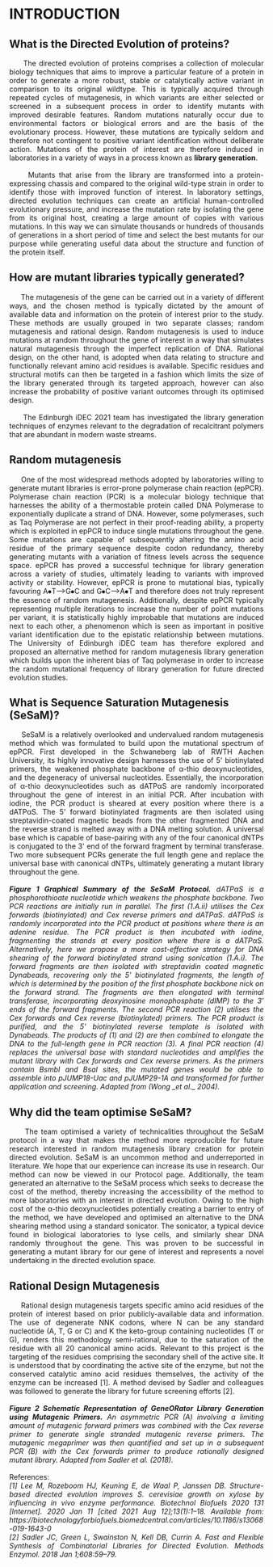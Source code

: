 # **INTRODUCTION**

## **What is the Directed Evolution of proteins?**

<div style="text-align: justify">
&nbsp;&nbsp;&nbsp;&nbsp;&nbsp;The directed evolution of proteins comprises a collection of molecular biology techniques that aims to improve a particular feature of a protein in order to generate a more robust, stable or catalytically active variant in comparison to its original wildtype. This is typically acquired through repeated cycles of mutagenesis, in which variants are either selected or screened in a subsequent process in order to identify mutants with improved desirable features. Random mutations naturally occur due to environmental factors or biological errors and are the basis of the evolutionary process. However, these mutations are typically seldom and therefore not contingent to positive variant identification without deliberate action. Mutations of the protein of interest are therefore induced in laboratories in a variety of ways in a process known as <strong>library generation</strong>.
</div>
<br>
<div style="text-align: justify">
&nbsp;&nbsp;&nbsp;&nbsp;&nbsp;Mutants that arise from the library are transformed into a protein-expressing chassis and compared to the original wild-type strain in order to identify those with improved function of interest. In laboratory settings, directed evolution techniques can create an artificial human-controlled evolutionary pressure, and increase the mutation rate by isolating the gene from its original host, creating a large amount of copies with various mutations. In this way we can simulate thousands or hundreds of thousands of generations in a short period of time and select the best mutants for our purpose while generating useful data about the structure and function of the protein itself.
</div>

## **How are mutant libraries typically generated?**

<div style="text-align: justify">
&nbsp;&nbsp;&nbsp;&nbsp;&nbsp;The mutagenesis of the gene can be carried out in a variety of different ways, and the chosen method is typically dictated by the amount of available data and information on the protein of interest prior to the study. These methods are usually grouped in two separate classes; random mutagenesis and rational design. Random mutagenesis is used to induce mutations at random throughout the gene of interest in a way that simulates natural mutagenesis through the imperfect replication of DNA. Rational design, on the other hand, is adopted when data relating to structure and functionally relevant amino acid residues is available. Specific residues and structural motifs can then be targeted in a fashion which limits the size of the library generated through its targeted approach, however can also increase the probability of positive variant outcomes through its optimised design.
</div>
<br>
<div style="text-align: justify">
&nbsp;&nbsp;&nbsp;&nbsp;&nbsp;The Edinburgh iDEC 2021 team has investigated the library generation techniques of enzymes relevant to the degradation of recalcitrant polymers that are abundant in modern waste streams.
</div>

## **Random mutagenesis**

<div style="text-align: justify">
&nbsp;&nbsp;&nbsp;&nbsp;&nbsp;One of the most widespread methods adopted by laboratories willing to generate mutant libraries is error-prone polymerase chain reaction (epPCR). Polymerase chain reaction (PCR) is a molecular biology technique that harnesses the ability of a thermostable protein called DNA Polymerase to exponentially duplicate a strand of DNA. However, some polymerases, such as Taq Polymerase are not perfect in their proof-reading ability, a property which is exploited in epPCR to induce single mutations throughout the gene. Some mutations are capable of subsequently altering the amino acid residue of the primary sequence despite codon redundancy, thereby generating mutants with a variation of fitness levels across the sequence space. epPCR has proved a successful technique for library generation across a variety of studies, ultimately leading to variants with improved activity or stability. However, epPCR is prone to mutational bias, typically favouring A⦁T⟶G⦁C and G⦁C⟶A⦁T and therefore does not truly represent the essence of random mutagenesis. Additionally, despite epPCR typically representing multiple iterations to increase the number of point mutations per variant, it is statistically highly improbable that mutations are induced next to each other, a phenomenon which is seen as important in positive variant identification due to the epistatic relationship between mutations. The University of Edinburgh iDEC team has therefore explored and proposed an alternative method for random mutagenesis library generation which builds upon the inherent bias of Taq polymerase in order to increase the random mutational frequency of library generation for future directed evolution studies.
</div>

## **What is Sequence Saturation Mutagenesis (SeSaM)?**

<div style="text-align: justify">
&nbsp;&nbsp;&nbsp;&nbsp;&nbsp;SeSaM is a relatively overlooked and undervalued random mutagenesis method which was formulated to build upon the mutational spectrum of epPCR. First developed in the Schwaneberg lab of RWTH Aachen University, its highly innovative design harnesses the use of 5&#39; biotinylated primers, the weakened phosphate backbone of α-thio deoxynucleotides, and the degeneracy of universal nucleotides. Essentially, the incorporation of α-thio deoxynucleotides such as dATPαS are randomly incorporated throughout the gene of interest in an initial PCR. After incubation with iodine, the PCR product is sheared at every position where there is a dATPαS. The 5&#39; forward biotinylated fragments are then isolated using streptavidin-coated magnetic beads from the other fragmented DNA and the reverse strand is melted away with a DNA melting solution. A universal base which is capable of base-pairing with any of the four canonical dNTPs is conjugated to the 3&#39; end of the forward fragment by terminal transferase. Two more subsequent PCRs generate the full length gene and replace the universal base with canonical dNTPs, ultimately generating a mutant library throughout the gene.
</div>
<br>
<div style="text-align: justify">
<em><strong>Figure 1 Graphical Summary of the SeSaM Protocol.</strong> dATPαS is a phosphorothioate nucleotide which weakens the phosphate backbone. Two PCR reactions are initially run in parallel. The first (1.A.ii) utilises the Cex forwards (biotinylated) and Cex reverse primers and dATPαS. dATPαS is randomly incorporated into the PCR product at positions where there is an adenine residue. The PCR product is then incubated with iodine, fragmenting the strands at every position where there is a dATPαS. Alternatively, here we propose a more cost-effective strategy for DNA shearing of the forward biotinylated strand using sonication (1.A.i). The forward fragments are then isolated with streptavidin coated magnetic Dynabeads, recovering only the 5&#39; biotinylated fragments, the length of which is determined by the position of the first phosphate backbone nick on the forward strand. The fragments are then elongated with terminal transferase, incorporating deoxyinosine monophosphate (dIMP) to the 3&#39; ends of the forward fragments. The second PCR reaction (2) utilises the Cex forwards and Cex reverse (biotinylated) primers. The PCR product is purified, and the 5&#39; biotinylated reverse template is isolated with Dynabeads. The products of (1) and (2) are then combined to elongate the DNA to the full-length gene in PCR reaction (3). A final PCR reaction (4) replaces the universal base with standard nucleotides and amplifies the mutant library with Cex forwards and Cex reverse primers. As the primers contain BsmbI and BsaI sites, the mutated genes would be able to assemble into pJUMP18-Uac and pJUMP29-1A and transformed for further application and screening. Adapted from (Wong _et al._ 2004).</em>
</div>

## **Why did the team optimise SeSaM?**

<div style="text-align: justify">
&nbsp;&nbsp;&nbsp;&nbsp;&nbsp;The team optimised a variety of technicalities throughout the SeSaM protocol in a way that makes the method more reproducible for future research interested in random mutagenesis library creation for protein directed evolution. SeSaM is an uncommon method and underreported in literature. We hope that our experience can increase its use in research. Our method can now be viewed in our Protocol page. Additionally, the team generated an alternative to the SeSaM process which seeks to decrease the cost of the method, thereby increasing the accessibility of the method to more laboratories with an interest in directed evolution. Owing to the high cost of the α-thio deoxynucleotides potentially creating a barrier to entry of the method, we have developed and optimised an alternative to the DNA shearing method using a standard sonicator. The sonicator, a typical device found in biological laboratories to lyse cells, and similarly shear DNA randomly throughout the gene. This was proven to be successful in generating a mutant library for our gene of interest and represents a novel undertaking in the directed evolution space.
</div>

## **Rational Design Mutagenesis**

<div style="text-align: justify">
&nbsp;&nbsp;&nbsp;&nbsp;&nbsp;Rational design mutagenesis targets specific amino acid residues of the protein of interest based on prior publicly-available data and information. The use of degenerate NNK codons, where N can be any standard nucleotide (A, T, G or C) and K the keto-group containing nucleotides (T or G), renders this methodology semi-rational, due to the saturation of the residue with all 20 canonical amino acids. Relevant to this project is the targeting of the residues comprising the secondary shell of the active site. It is understood that by coordinating the active site of the enzyme, but not the conserved catalytic amino acid residues themselves, the activity of the enzyme can be increased [1]. A method devised by Sadler and colleagues was followed to generate the library for future screening efforts [2].
</div>
<br>
<div style="text-align: justify">
<em><strong>Figure 2 Schematic Representation of GeneORator Library Generation using Mutagenic Primers.</strong> An asymmetric PCR (A) involving a limiting amount of mutagenic forward primers was combined with the Cex reverse primer to generate single stranded mutagenic reverse primers. The mutagenic megaprimer was then quantified and set up in a subsequent PCR (B) with the Cex forwards primer to produce rationally designed mutant library. Adapted from Sadler et al. (2018).</em>
</div>
<br>
  References:
  <em>
  <div style="text-align: justify">
  [1] Lee M, Rozeboom HJ, Keuning E, de Waal P, Janssen DB. Structure-based directed evolution improves S. cerevisiae growth on xylose by influencing in vivo enzyme performance. Biotechnol Biofuels 2020 131 [Internet]. 2020 Jan 11 [cited 2021 Aug 12];13(1):1–18. Available from: https://biotechnologyforbiofuels.biomedcentral.com/articles/10.1186/s13068-019-1643-0</div>
  <div style="text-align: justify">
  [2] Sadler JC, Green L, Swainston N, Kell DB, Currin A. Fast and Flexible Synthesis of Combinatorial Libraries for Directed Evolution. Methods Enzymol. 2018 Jan 1;608:59–79.</div></em>
